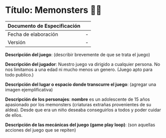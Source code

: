 # Título: Memonsters 👾🌄


| Documento de Especificación |    |
|-----------------------------|----|
| Fecha de elaboración        | -  |
| Versión                     | -  |

**Descripción del juego**: (describir brevemente de que se trata el juego)

**Descripción del jugador**: Nuestro juego va dirigido a cualquier persona. No nos limitamos a una edad ni mucho menos un genero. (Juego apto para todo publico.)

**Descripción del lugar o espacio donde transcurre el juego**: (agregar una imagen ejemplificativa)

**Descripción de los personajes**: **nombre** es un adolescente de 15 años apasionado por los memonsters (criaturas extrañas provenientes de su aldea). Desde que era un niño deseaba conseguirlos a todos y poder cuidar de ellos.

**Descripción de las mecánicas del juego (game play loop)**: (son aquellas acciones del juego que se repiten)
